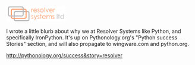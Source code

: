 <!--
.. title: IronPython at Resolver Systems
.. slug: ironpython-at-resolver-systems
.. date: 2008-08-01 01:12:17-05:00
.. tags: geek,python,software,presentations
.. link: 
.. description: 
.. type: text
-->


![Resolver Systems logo](/files/2008/08/resolversystems-logo-web.png)

I wrote a little blurb about why we at Resolver Systems like Python, and
specifically IronPython. It's up on Pythonology.org's "Python success
Stories" section, and will also propagate to wingware.com and
python.org.

<http://pythonology.org/success&story=resolver>
